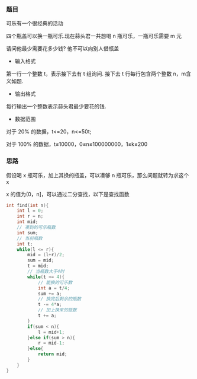 <!--
 * @Description: 
 * @Version: 1.0
 * @Author: DaLao
 * @Email: dalao_li@163.com
 * @Date: 2021-01-16 17:59:35
 * @LastEditors: dalao
 * @LastEditTime: 2022-04-03 22:48:46
-->

### 题目

可乐有一个很经典的活动

四个瓶盖可以换一瓶可乐.现在蒜头君一共想喝 n 瓶可乐，一瓶可乐需要 m 元

请问他最少需要花多少钱? 他不可以向别人借瓶盖

- 输入格式  
  
第一行一个整数 t，表示接下去有 t 组询问. 接下去 t 行每行包含两个整数 n，m含义如题.

- 输出格式  
  
每行输出一个整数表示蒜头君最少要花的钱.

- 数据范围  
  
对于 20% 的数据，t<=20，n<=50t;

对于 100% 的数据，t≤10000，0≤n≤100000000，1≤k≤200


### 思路

假设喝 x 瓶可乐，加上其换的瓶盖，可以凑够 n 瓶可乐，那么问题就转为求这个 x

x 的值为(0，n]，可以通过二分查找，以下是查找函数

```c
int find(int n){
    int l = 0;
    int r = n;
    int mid;
    // 凑到的可乐瓶数
    int sum;
    // 当前瓶数
    int t;
    while(l <= r){
        mid = (l+r)/2;
        sum = mid;
        t = mid;
        // 当瓶数大于4时
        while(t >= 4){
            // 能换的可乐数
            int a = t/4;
            sum += a;
            // 换完后剩余的瓶数
            t -= 4*a;
            // 加上换来的瓶数
            t += a;
        }
        if(sum < n){
            l = mid+1;
        }else if(sum > n){
            r = mid-1;
        }else{
            return mid;
        }
    }
}
```


